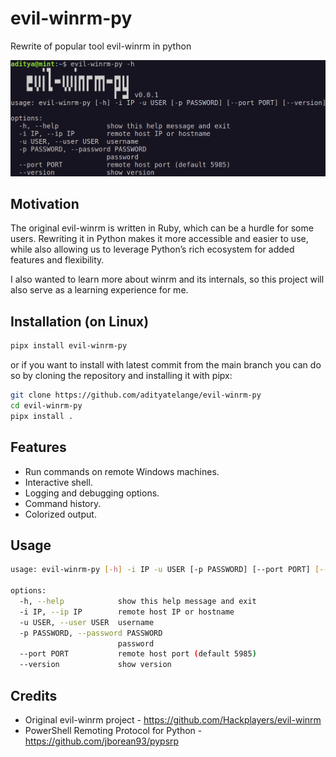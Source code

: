 # evil-winrm-py

Rewrite of popular tool evil-winrm in python

![](https://raw.githubusercontent.com/adityatelange/evil-winrm-py/refs/heads/main/assets/terminal.png)

## Motivation

The original evil-winrm is written in Ruby, which can be a hurdle for some users. Rewriting it in Python makes it more accessible and easier to use, while also allowing us to leverage Python’s rich ecosystem for added features and flexibility.

I also wanted to learn more about winrm and its internals, so this project will also serve as a learning experience for me.

## Installation (on Linux)

```bash
pipx install evil-winrm-py
```

or if you want to install with latest commit from the main branch you can do so by cloning the repository and installing it with pipx:

```bash
git clone https://github.com/adityatelange/evil-winrm-py
cd evil-winrm-py
pipx install .
```

## Features

- Run commands on remote Windows machines.
- Interactive shell.
- Logging and debugging options.
- Command history.
- Colorized output.

## Usage

```bash
usage: evil-winrm-py [-h] -i IP -u USER [-p PASSWORD] [--port PORT] [--version]

options:
  -h, --help            show this help message and exit
  -i IP, --ip IP        remote host IP or hostname
  -u USER, --user USER  username
  -p PASSWORD, --password PASSWORD
                        password
  --port PORT           remote host port (default 5985)
  --version             show version
```

## Credits

- Original evil-winrm project - https://github.com/Hackplayers/evil-winrm
- PowerShell Remoting Protocol for Python - https://github.com/jborean93/pypsrp
